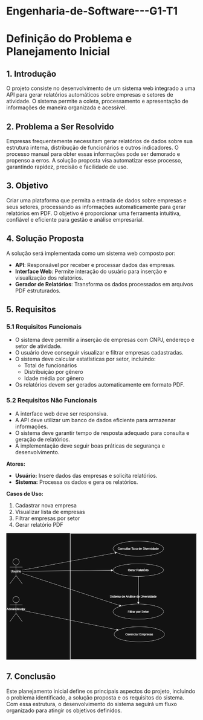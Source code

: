 # Engenharia-de-Software---G1-T1
# Definição do Problema e Planejamento Inicial

## 1. Introdução
O projeto consiste no desenvolvimento de um sistema web integrado a uma API para gerar relatórios automáticos sobre empresas e setores de atividade. O sistema permite a coleta, processamento e apresentação de informações de maneira organizada e acessível.

## 2. Problema a Ser Resolvido
Empresas frequentemente necessitam gerar relatórios de dados sobre sua estrutura interna, distribução de funcionários e outros indicadores. O processo manual para obter essas informações pode ser demorado e propenso a erros. A solução proposta visa automatizar esse processo, garantindo rapidez, precisão e facilidade de uso.

## 3. Objetivo
Criar uma plataforma que permita a entrada de dados sobre empresas e seus setores, processando as informações automaticamente para gerar relatórios em PDF. O objetivo é proporcionar uma ferramenta intuitiva, confiável e eficiente para gestão e análise empresarial.

## 4. Solução Proposta
A solução será implementada como um sistema web composto por:
- **API**: Responsável por receber e processar dados das empresas.
- **Interface Web**: Permite interação do usuário para inserção e visualização dos relatórios.
- **Gerador de Relatórios**: Transforma os dados processados em arquivos PDF estruturados.

## 5. Requisitos

### 5.1 Requisitos Funcionais
- O sistema deve permitir a inserção de empresas com CNPJ, endereço e setor de atividade.
- O usuário deve conseguir visualizar e filtrar empresas cadastradas.
- O sistema deve calcular estatísticas por setor, incluindo:
  - Total de funcionários
  - Distribuição por gênero
  - Idade média por gênero
- Os relatórios devem ser gerados automaticamente em formato PDF.

### 5.2 Requisitos Não Funcionais
- A interface web deve ser responsiva.
- A API deve utilizar um banco de dados eficiente para armazenar informações.
- O sistema deve garantir tempo de resposta adequado para consulta e geração de relatórios.
- A implementação deve seguir boas práticas de segurança e desenvolvimento.

**Atores:**
- **Usuário:** Insere dados das empresas e solicita relatórios.
- **Sistema:** Processa os dados e gera os relatórios.

**Casos de Uso:**
1. Cadastrar nova empresa
2. Visualizar lista de empresas
3. Filtrar empresas por setor
4. Gerar relatório PDF

![diagrama](Diagrama/UseCaseDiagram.drawio.png)


## 7. Conclusão
Este planejamento inicial define os principais aspectos do projeto, incluindo o problema identificado, a solução proposta e os requisitos do sistema. Com essa estrutura, o desenvolvimento do sistema seguirá um fluxo organizado para atingir os objetivos definidos.

